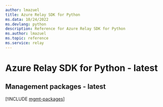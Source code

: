 ```yaml
---
author: lmazuel
title: Azure Relay SDK for Python
ms.data: 10/24/2022
ms.devlang: python
description: Reference for Azure Relay SDK for Python
ms.author: lmazuel
ms.topic: reference
ms.service: relay
---
```

# Azure Relay SDK for Python - latest

## Management packages - latest
[!INCLUDE [mgmt-packages](relay-mgmt-index.md)]